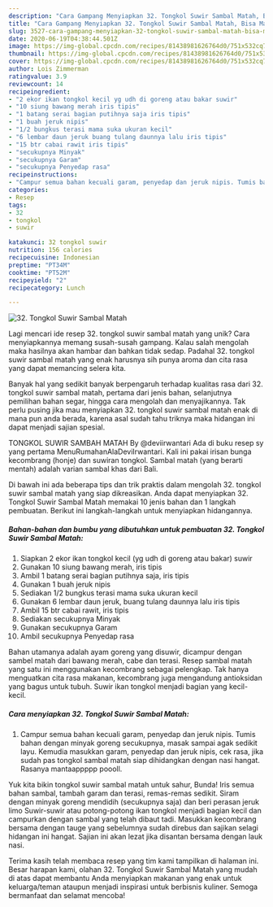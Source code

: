 ```yaml
---
description: "Cara Gampang Menyiapkan 32. Tongkol Suwir Sambal Matah, Bisa Manjain Lidah"
title: "Cara Gampang Menyiapkan 32. Tongkol Suwir Sambal Matah, Bisa Manjain Lidah"
slug: 3527-cara-gampang-menyiapkan-32-tongkol-suwir-sambal-matah-bisa-manjain-lidah
date: 2020-06-19T04:38:44.501Z
image: https://img-global.cpcdn.com/recipes/81438981626764d0/751x532cq70/32-tongkol-suwir-sambal-matah-foto-resep-utama.jpg
thumbnail: https://img-global.cpcdn.com/recipes/81438981626764d0/751x532cq70/32-tongkol-suwir-sambal-matah-foto-resep-utama.jpg
cover: https://img-global.cpcdn.com/recipes/81438981626764d0/751x532cq70/32-tongkol-suwir-sambal-matah-foto-resep-utama.jpg
author: Lois Zimmerman
ratingvalue: 3.9
reviewcount: 14
recipeingredient:
- "2 ekor ikan tongkol kecil yg udh di goreng atau bakar suwir"
- "10 siung bawang merah iris tipis"
- "1 batang serai bagian putihnya saja iris tipis"
- "1 buah jeruk nipis"
- "1/2 bungkus terasi mama suka ukuran kecil"
- "6 lembar daun jeruk buang tulang daunnya lalu iris tipis"
- "15 btr cabai rawit iris tipis"
- "secukupnya Minyak"
- "secukupnya Garam"
- "secukupnya Penyedap rasa"
recipeinstructions:
- "Campur semua bahan kecuali garam, penyedap dan jeruk nipis. Tumis bahan dengan minyak goreng secukupnya, masak sampai agak sedikit layu. Kemudia masukkan garam, penyedap dan jeruk nipis, cek rasa, jika sudah pas tongkol sambal matah siap dihidangkan dengan nasi hangat. Rasanya mantaappppp poooll."
categories:
- Resep
tags:
- 32
- tongkol
- suwir

katakunci: 32 tongkol suwir 
nutrition: 156 calories
recipecuisine: Indonesian
preptime: "PT34M"
cooktime: "PT52M"
recipeyield: "2"
recipecategory: Lunch

---
```



![32. Tongkol Suwir Sambal Matah](https://img-global.cpcdn.com/recipes/81438981626764d0/751x532cq70/32-tongkol-suwir-sambal-matah-foto-resep-utama.jpg)

Lagi mencari ide resep 32. tongkol suwir sambal matah yang unik? Cara menyiapkannya memang susah-susah gampang. Kalau salah mengolah maka hasilnya akan hambar dan bahkan tidak sedap. Padahal 32. tongkol suwir sambal matah yang enak harusnya sih punya aroma dan cita rasa yang dapat memancing selera kita.

Banyak hal yang sedikit banyak berpengaruh terhadap kualitas rasa dari 32. tongkol suwir sambal matah, pertama dari jenis bahan, selanjutnya pemilihan bahan segar, hingga cara mengolah dan menyajikannya. Tak perlu pusing jika mau menyiapkan 32. tongkol suwir sambal matah enak di mana pun anda berada, karena asal sudah tahu triknya maka hidangan ini dapat menjadi sajian spesial.

TONGKOL SUWIR SAMBAH MATAH By @deviirwantari Ada di buku resep sy yang pertama MenuRumahanAlaDeviIrwantari. Kali ini pakai irisan bunga kecombrang (honje) dan suwiran tongkol. Sambal matah (yang berarti mentah) adalah varian sambal khas dari Bali.


Di bawah ini ada beberapa tips dan trik praktis dalam mengolah 32. tongkol suwir sambal matah yang siap dikreasikan. Anda dapat menyiapkan 32. Tongkol Suwir Sambal Matah memakai 10 jenis bahan dan 1 langkah pembuatan. Berikut ini langkah-langkah untuk menyiapkan hidangannya.

<!--inarticleads1-->

##### Bahan-bahan dan bumbu yang dibutuhkan untuk pembuatan 32. Tongkol Suwir Sambal Matah:

1. Siapkan 2 ekor ikan tongkol kecil (yg udh di goreng atau bakar) suwir
1. Gunakan 10 siung bawang merah, iris tipis
1. Ambil 1 batang serai bagian putihnya saja, iris tipis
1. Gunakan 1 buah jeruk nipis
1. Sediakan 1/2 bungkus terasi mama suka ukuran kecil
1. Gunakan 6 lembar daun jeruk, buang tulang daunnya lalu iris tipis
1. Ambil 15 btr cabai rawit, iris tipis
1. Sediakan secukupnya Minyak
1. Gunakan secukupnya Garam
1. Ambil secukupnya Penyedap rasa


Bahan utamanya adalah ayam goreng yang disuwir, dicampur dengan sambel matah dari bawang merah, cabe dan terasi. Resep sambal matah yang satu ini menggunakan kecombrang sebagai pelengkap. Tak hanya menguatkan cita rasa makanan, kecombrang juga mengandung antioksidan yang bagus untuk tubuh. Suwir ikan tongkol menjadi bagian yang kecil-kecil. 

<!--inarticleads2-->

##### Cara menyiapkan 32. Tongkol Suwir Sambal Matah:

1. Campur semua bahan kecuali garam, penyedap dan jeruk nipis. Tumis bahan dengan minyak goreng secukupnya, masak sampai agak sedikit layu. Kemudia masukkan garam, penyedap dan jeruk nipis, cek rasa, jika sudah pas tongkol sambal matah siap dihidangkan dengan nasi hangat. Rasanya mantaappppp poooll.


Yuk kita bikin tongkol suwir sambal matah untuk sahur, Bunda! Iris semua bahan sambal, tambah garam dan terasi, remas-remas sedikit. Siram dengan minyak goreng mendidih (secukupnya saja) dan beri perasan jeruk limo Suwir-suwir atau potong-potong ikan tongkol menjadi bagian kecil dan campurkan dengan sambal yang telah dibaut tadi. Masukkan kecombrang bersama dengan tauge yang sebelumnya sudah direbus dan sajikan selagi hidangan ini hangat. Sajian ini akan lezat jika disantan bersama dengan lauk nasi. 

Terima kasih telah membaca resep yang tim kami tampilkan di halaman ini. Besar harapan kami, olahan 32. Tongkol Suwir Sambal Matah yang mudah di atas dapat membantu Anda menyiapkan makanan yang enak untuk keluarga/teman ataupun menjadi inspirasi untuk berbisnis kuliner. Semoga bermanfaat dan selamat mencoba!
